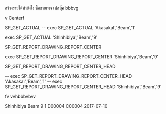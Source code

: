 
สร้างรายได้ทำยังไง
ซื้อขายเพจ เฟสบุ๊ค
bbbvg



v
Centerf

SP_GET_ACTUAL
-- exec SP_GET_ACTUAL 'AkasakaI','Beam','1'

exec SP_GET_ACTUAL 'Shinhibiya','Beam','9'

SP_GET_REPORT_DRAWING_REPORT_CENTER

exec SP_GET_REPORT_DRAWING_REPORT_CENTER 'Shinhibiya','Beam','9'

SP_GET_REPORT_DRAWING_REPORT_CENTER_HEAD

-- exec SP_GET_REPORT_DRAWING_REPORT_CENTER_HEAD 'AkasakaI','Beam','1'
-- exec SP_GET_REPORT_DRAWING_REPORT_CENTER_HEAD 'Shinhibiya','Beam','9'

 fv
vvhbbbvbvv



Shinhibiya	Beam	9	1	D00004	C00004	2017-07-10
